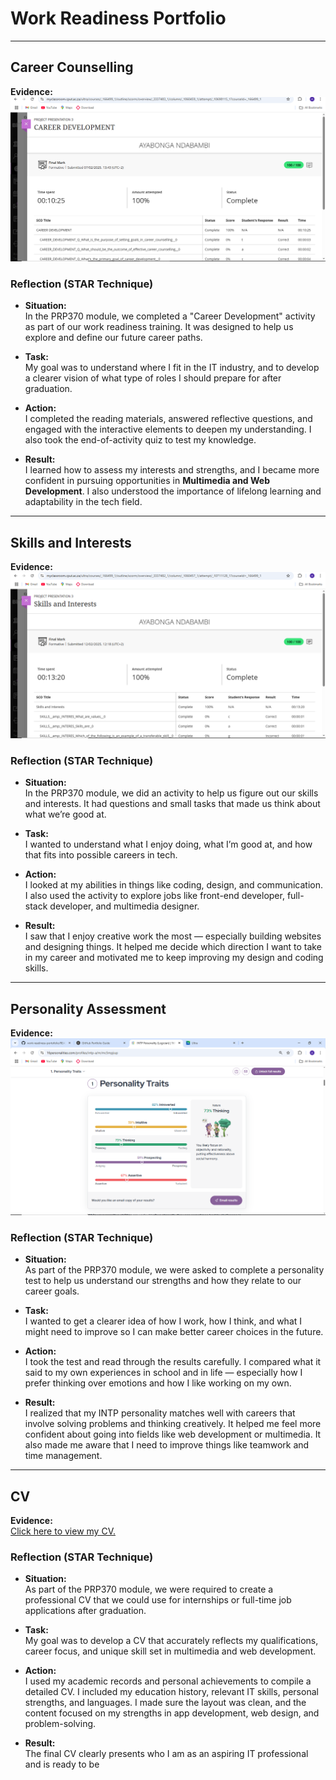# Work Readiness Portfolio

---

## Career Counselling

**Evidence:**  
![Career Quiz Result](https://github.com/Khedai/work-readiness-portofolio/blob/main/Screenshot%20(85).png)  

### Reflection (STAR Technique)

- **Situation:**  
  In the PRP370 module, we completed a "Career Development" activity as part of our work readiness training. It was designed to help us explore and define our future career paths.

- **Task:**  
  My goal was to understand where I fit in the IT industry, and to develop a clearer vision of what type of roles I should prepare for after graduation.

- **Action:**  
  I completed the reading materials, answered reflective questions, and engaged with the interactive elements to deepen my understanding. I also took the end-of-activity quiz to test my knowledge.

- **Result:**  
  I learned how to assess my interests and strengths, and I became more confident in pursuing opportunities in **Multimedia and Web Development**. I also understood the importance of lifelong learning and adaptability in the tech field. 

---

## Skills and Interests

**Evidence:**  
![Career Quiz Result](https://github.com/Khedai/work-readiness-portofolio/blob/main/Screenshot%20(86).png)  

### Reflection (STAR Technique)

- **Situation:**  
  In the PRP370 module, we did an activity to help us figure out our skills and interests. It had questions and small tasks that made us think about what we’re good at.

- **Task:**  
  I wanted to understand what I enjoy doing, what I’m good at, and how that fits into possible careers in tech.

- **Action:**  
  I looked at my abilities in things like coding, design, and communication. I also used the activity to explore jobs like front-end developer, full-stack developer, and multimedia designer.

- **Result:**  
  I saw that I enjoy creative work the most — especially building websites and designing things. It helped me decide which direction I want to take in my career and motivated me to keep improving my design and coding skills.

---

## Personality Assessment

**Evidence:**  
![Personality Assessment Result](https://github.com/Khedai/work-readiness-portofolio/blob/main/Screenshot%20(87).png)  

### Reflection (STAR Technique)

- **Situation:**  
  As part of the PRP370 module, we were asked to complete a personality test to help us understand our strengths and how they relate to our career goals.

- **Task:**  
  I wanted to get a clearer idea of how I work, how I think, and what I might need to improve so I can make better career choices in the future.

- **Action:**  
  I took the test and read through the results carefully. I compared what it said to my own experiences in school and in life — especially how I prefer thinking over emotions and how I like working on my own.

- **Result:**  
  I realized that my INTP personality matches well with careers that involve solving problems and thinking creatively. It helped me feel more confident about going into fields like web development or multimedia. It also made me aware that I need to improve things like teamwork and time management. 

---

## CV

**Evidence:**  
[Click here to view my CV.](https://github.com/Khedai/work-readiness-portofolio/blob/main/CV%20of%20Ayabonga.pdf)  

### Reflection (STAR Technique)

- **Situation:**  
  As part of the PRP370 module, we were required to create a professional CV that we could use for internships or full-time job applications after graduation.

- **Task:**  
  My goal was to develop a CV that accurately reflects my qualifications, career focus, and unique skill set in multimedia and web development.

- **Action:**  
  I used my academic records and personal achievements to compile a detailed CV. I included my education history, relevant IT skills, personal strengths, and languages. I made sure the layout was clean, and the content focused on my strengths in app development, web design, and problem-solving.

- **Result:**  
  The final CV clearly presents who I am as an aspiring IT professional and is ready to be

